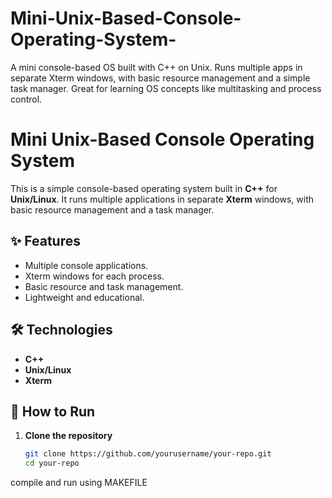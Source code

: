 # Mini-Unix-Based-Console-Operating-System-
A mini console-based OS built with C++ on Unix. Runs multiple apps in separate Xterm windows, with basic resource management and a simple task manager. Great for learning OS concepts like multitasking and process control.
# Mini Unix-Based Console Operating System

This is a simple console-based operating system built in **C++** for **Unix/Linux**. It runs multiple applications in separate **Xterm** windows, with basic resource management and a task manager.

## ✨ Features

- Multiple console applications.
- Xterm windows for each process.
- Basic resource and task management.
- Lightweight and educational.

## 🛠️ Technologies

- **C++**
- **Unix/Linux**
- **Xterm**

## 🚀 How to Run

1. **Clone the repository**

   ```bash
   git clone https://github.com/yourusername/your-repo.git
   cd your-repo

compile and run using MAKEFILE
